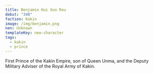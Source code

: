 ```yaml
---
title: Benjamin Hui Guo Rou
debut: "348"
faction: Kakin
image: /img/benjamin.png
nen: Unknown
templateKey: new-character
tags:
  - kakin
  - prince
---
```


First Prince of the Kakin Empire, son of Queen Unma, and the Deputy Military Adviser of the Royal Army of Kakin.
